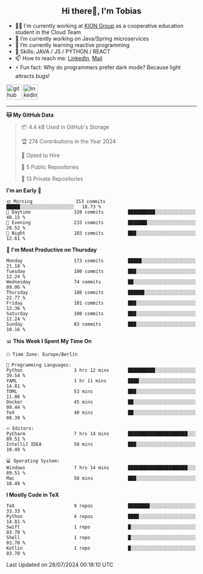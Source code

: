 <h2 align="center">Hi there👋, I'm Tobias</h2>

- 🧑‍💼 I'm currently working at [KION Group](https://www.kiongroup.com/) as a cooperative education student in the Cloud Team
- 🔭 I’m currently working on Java/Spring microservices 
- 🌱 I’m currently learning reactive programming 
- 💪 Skills: JAVA / JS / PYTHON / REACT
- 📫 How to reach me: [LinkedIn](https://www.linkedin.com/in/tgoetz), [Mail](mailto:mail@tobiasgoetz.com) 
- ⚡ Fun fact: Why do programmers prefer dark mode? Because light attracts bugs!

[<img src='https://cdn.jsdelivr.net/npm/simple-icons@3.0.1/icons/github.svg' alt='github' height='40'>](https://github.com/TobiasGoetz)  [<img src='https://cdn.jsdelivr.net/npm/simple-icons@3.0.1/icons/linkedin.svg' alt='linkedin' height='40'>](https://www.linkedin.com/in/tgoetz/)  

---

<!--START_SECTION:waka-->
**🐱 My GitHub Data** 

> 📦 4.4 kB Used in GitHub's Storage 
 > 
> 🏆 274 Contributions in the Year 2024
 > 
> 💼 Opted to Hire
 > 
> 📜 5 Public Repositories 
 > 
> 🔑 13 Private Repositories 
 > 
**I'm an Early 🐤** 

```text
🌞 Morning                153 commits         █████░░░░░░░░░░░░░░░░░░░░   18.73 % 
🌆 Daytime                328 commits         ██████████░░░░░░░░░░░░░░░   40.15 % 
🌃 Evening                233 commits         ███████░░░░░░░░░░░░░░░░░░   28.52 % 
🌙 Night                  103 commits         ███░░░░░░░░░░░░░░░░░░░░░░   12.61 % 
```
📅 **I'm Most Productive on Thursday** 

```text
Monday                   173 commits         █████░░░░░░░░░░░░░░░░░░░░   21.18 % 
Tuesday                  100 commits         ███░░░░░░░░░░░░░░░░░░░░░░   12.24 % 
Wednesday                74 commits          ██░░░░░░░░░░░░░░░░░░░░░░░   09.06 % 
Thursday                 186 commits         ██████░░░░░░░░░░░░░░░░░░░   22.77 % 
Friday                   101 commits         ███░░░░░░░░░░░░░░░░░░░░░░   12.36 % 
Saturday                 100 commits         ███░░░░░░░░░░░░░░░░░░░░░░   12.24 % 
Sunday                   83 commits          ███░░░░░░░░░░░░░░░░░░░░░░   10.16 % 
```


📊 **This Week I Spent My Time On** 

```text
🕑︎ Time Zone: Europe/Berlin

💬 Programming Languages: 
Python                   3 hrs 12 mins       ██████████░░░░░░░░░░░░░░░   39.54 % 
YAML                     1 hr 11 mins        ████░░░░░░░░░░░░░░░░░░░░░   14.81 % 
TOML                     53 mins             ███░░░░░░░░░░░░░░░░░░░░░░   11.06 % 
Docker                   45 mins             ██░░░░░░░░░░░░░░░░░░░░░░░   09.44 % 
TeX                      40 mins             ██░░░░░░░░░░░░░░░░░░░░░░░   08.39 % 

🔥 Editors: 
PyCharm                  7 hrs 14 mins       ██████████████████████░░░   89.51 % 
IntelliJ IDEA            50 mins             ███░░░░░░░░░░░░░░░░░░░░░░   10.49 % 

💻 Operating System: 
Windows                  7 hrs 14 mins       ██████████████████████░░░   89.51 % 
Mac                      50 mins             ███░░░░░░░░░░░░░░░░░░░░░░   10.49 % 
```

**I Mostly Code in TeX** 

```text
TeX                      9 repos             ████████░░░░░░░░░░░░░░░░░   33.33 % 
Python                   4 repos             ████░░░░░░░░░░░░░░░░░░░░░   14.81 % 
Swift                    1 repo              █░░░░░░░░░░░░░░░░░░░░░░░░   03.70 % 
Shell                    1 repo              █░░░░░░░░░░░░░░░░░░░░░░░░   03.70 % 
Kotlin                   1 repo              █░░░░░░░░░░░░░░░░░░░░░░░░   03.70 % 
```




 Last Updated on 28/07/2024 00:18:10 UTC
<!--END_SECTION:waka-->
